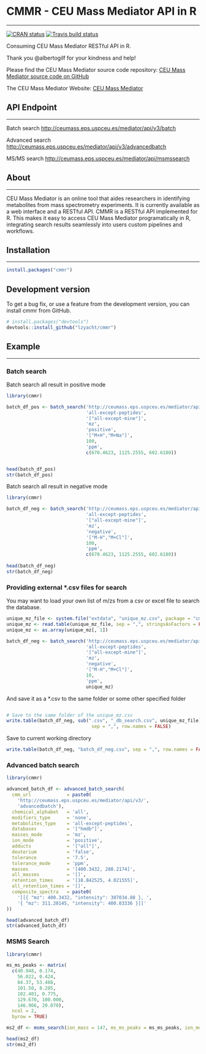 # CMMR - CEU Mass Mediator API in R
---

<!-- badges: start -->
[![CRAN status](https://www.r-pkg.org/badges/version/cmmr)](https://cran.r-project.org/package=cmmr)
[![Travis build status](https://travis-ci.org/lzyacht/cmmr.svg?branch=master)](https://travis-ci.org/lzyacht/cmmr)
<!-- badges: end -->

Consuming CEU Mass Mediator RESTful API in R.

Thank you @albertogilf for your kindness and help!

Please find the CEU Mass Mediator source code repository:
[CEU Mass Mediator source code on GitHub](https://github.com/albertogilf/ceuMassMediator)

The CEU Mass Mediator Website:
[CEU Mass Mediator](http://ceumass.eps.uspceu.es/)

## API Endpoint
---

Batch search
http://ceumass.eps.uspceu.es/mediator/api/v3/batch

Advanced search
http://ceumass.eps.uspceu.es/mediator/api/v3/advancedbatch

MS/MS search
http://ceumass.eps.uspceu.es/mediator/api/msmssearch

## About
---

CEU Mass Mediator is an online tool that aides researchers in identifying 
metabolites from mass spectrometry experiments. It is currently 
available as a web interface and a RESTful API. CMMR is a RESTful API implemented
for R. This makes it easy to access CEU Mass Mediator programatically in R, integrating
search results seamlessly into users custom pipelines and workflows.

## Installation
---


```r
install.packages("cmmr")
```

## Development version

To get a bug fix, or use a feature from the development version, you can install cmmr from GitHub.
```r
# install.packages("devtools")
devtools::install_github("lzyacht/cmmr")
```

## Example
---

### Batch search

Batch search all result in positive mode

```r
library(cmmr)

batch_df_pos <- batch_search('http://ceumass.eps.uspceu.es/mediator/api/v3/batch',
                             'all-except-peptides',
                             '["all-except-mine"]',
                             'mz',
                             'positive',
                             '["M+H","M+Na"]',
                             100,
                             'ppm',
                             c(670.4623, 1125.2555, 602.6180))


head(batch_df_pos)
str(batch_df_pos)
```

Batch search all result in negative mode

```r
library(cmmr)

batch_df_neg <- batch_search('http://ceumass.eps.uspceu.es/mediator/api/v3/batch',
                             'all-except-peptides',
                             '["all-except-mine"]',
                             'mz',
                             'negative',
                             '["M-H","M+Cl"]',
                             100,
                             'ppm',
                             c(670.4623, 1125.2555, 602.6180))
                             
head(batch_df_neg)
str(batch_df_neg)
```

### Providing external *.csv files for search

You may want to load your own list of m/zs from a csv or excel file to search the database.

```r
unique_mz_file <- system.file("extdata", "unique_mz.csv", package = "cmmr")
unique_mz <- read.table(unique_mz_file, sep = ",", stringsAsFactors = FALSE, header = FALSE)
unique_mz <- as.array(unique_mz[, 1])

batch_df_neg <- batch_search('http://ceumass.eps.uspceu.es/mediator/api/v3/batch',
                             'all-except-peptides',
                             '["all-except-mine"]',
                             'mz',
                             'negative',
                             '["M-H","M+Cl"]',
                             10,
                             'ppm',
                             unique_mz)

```

And save it as a *.csv to the same folder or some other specified folder
```r

# Save to the same folder of the unique_mz.csv
write.table(batch_df_neg, sub(".csv", "_db_search.csv", unique_mz_file),
                               sep = ",", row.names = FALSE)
```

Save to current working directory
```r
write.table(batch_df_neg, "batch_df_neg.csv", sep = ",", row.names = FALSE)                          
```

### Advanced batch search

```r
library(cmmr)

advanced_batch_df <- advanced_batch_search(
  cmm_url             = paste0(
    'http://ceumass.eps.uspceu.es/mediator/api/v3/',
    'advancedbatch'),
  chemical_alphabet   = 'all',
  modifiers_type      = 'none',
  metabolites_type    = 'all-except-peptides',
  databases           = '["hmdb"]',
  masses_mode         = 'mz',
  ion_mode            = 'positive',
  adducts             = '["all"]',
  deuterium           = 'false',
  tolerance           = '7.5',
  tolerance_mode      = 'ppm',
  masses              = '[400.3432, 288.2174]',
  all_masses          = '[]',
  retention_times     = '[18.842525, 4.021555]',
  all_retention_times = '[]',
  composite_spectra   = paste0(
    '[[{ "mz": 400.3432, "intensity": 307034.88 }, ',
    '{ "mz": 311.20145, "intensity": 400.03336 }]]'
))

head(advanced_batch_df)
str(advanced_batch_df)
```

### MSMS Search

```r
library(cmmr)

ms_ms_peaks <- matrix(
  c(40.948, 0.174,
    56.022, 0.424,
    84.37, 53.488,
    101.50, 8.285,
    102.401, 0.775,
    129.670, 100.000,
    146.966, 20.070),
  ncol = 2,
  byrow = TRUE)

ms2_df <- msms_search(ion_mass = 147, ms_ms_peaks = ms_ms_peaks, ion_mode = 'positive')

head(ms2_df)
str(ms2_df)
```